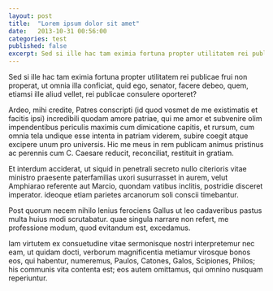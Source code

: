 ```yaml
---
layout: post
title:  "Lorem ipsum dolor sit amet"
date:   2013-10-31 00:56:00
categories: test
published: false
excerpt: Sed si ille hac tam eximia fortuna propter utilitatem rei publicae frui non properat, ut omnia illa conficiat, quid ego, senator, facere debeo, quem, etiamsi ille aliud vellet, rei publicae consulere oporteret?
---
```


Sed si ille hac tam eximia fortuna propter utilitatem rei publicae frui non properat, ut omnia illa conficiat, quid ego, senator, facere debeo, quem, etiamsi ille aliud vellet, rei publicae consulere oporteret?

Ardeo, mihi credite, Patres conscripti (id quod vosmet de me existimatis et facitis ipsi) incredibili quodam amore patriae, qui me amor et subvenire olim impendentibus periculis maximis cum dimicatione capitis, et rursum, cum omnia tela undique esse intenta in patriam viderem, subire coegit atque excipere unum pro universis. Hic me meus in rem publicam animus pristinus ac perennis cum C. Caesare reducit, reconciliat, restituit in gratiam.

Et interdum acciderat, ut siquid in penetrali secreto nullo citerioris vitae ministro praesente paterfamilias uxori susurrasset in aurem, velut Amphiarao referente aut Marcio, quondam vatibus inclitis, postridie disceret imperator. ideoque etiam parietes arcanorum soli conscii timebantur.

Post quorum necem nihilo lenius ferociens Gallus ut leo cadaveribus pastus multa huius modi scrutabatur. quae singula narrare non refert, me professione modum, quod evitandum est, excedamus.

Iam virtutem ex consuetudine vitae sermonisque nostri interpretemur nec eam, ut quidam docti, verborum magnificentia metiamur virosque bonos eos, qui habentur, numeremus, Paulos, Catones, Galos, Scipiones, Philos; his communis vita contenta est; eos autem omittamus, qui omnino nusquam reperiuntur.